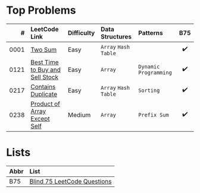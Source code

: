 # Top Problems

| #                                              | LeetCode Link                                                                                     | Difficulty | Data Structures      | Patterns              | B75                |
|-----:|:--------------------------------------------------------------------------------------------------|:-----------|:---------------------|:----------------------|:------------------:|
| 0001 | [Two Sum](https://leetcode.com/problems/two-sum/)                                                 | Easy       | `Array` `Hash Table` |                       | :heavy_check_mark: |
| 0121 | [Best Time to Buy and Sell Stock](https://leetcode.com/problems/best-time-to-buy-and-sell-stock/) | Easy       | `Array`              | `Dynamic Programming` | :heavy_check_mark: |
| 0217 | [Contains Duplicate](https://leetcode.com/problems/contains-duplicate/)                           | Easy       | `Array` `Hash Table` | `Sorting`             | :heavy_check_mark: |
| 0238 | [Product of Array Except Self](https://leetcode.com/problems/product-of-array-except-self/)       | Medium     | `Array`              | `Prefix Sum`          | :heavy_check_mark: |

# Lists

| Abbr | List                                                                                                              |
|:-----|:------------------------------------------------------------------------------------------------------------------|
| B75  | [Blind 75 LeetCode Questions](https://leetcode.com/discuss/general-discussion/460599/blind-75-leetcode-questions) |